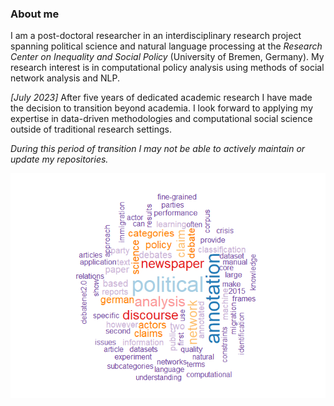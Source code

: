 
### About me

I am a post-doctoral researcher in an interdisciplinary research project
spanning political science and natural language processing at the
*Research Center on Inequality and Social Policy* (University of Bremen,
Germany). My research interest is in computational policy analysis using
methods of social network analysis and NLP.

*\[July 2023\]* After five years of dedicated academic research I have
made the decision to transition beyond academia. I look forward to
applying my expertise in data-driven methodologies and computational
social science outside of traditional research settings.

*During this period of transition I may not be able to actively maintain
or update my repositories.*

![](README_files/figure-gfm/unnamed-chunk-1-1.png)<!-- -->
